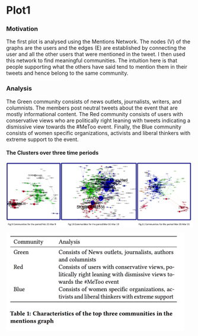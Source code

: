 # Plot1
### Motivation
The first plot is analysed using the Mentions Network. The nodes (V) of the graphs are the users and the edges (E) are established by connecting the user and all the other users that were mentioned in the tweet. I then used this network to find meaningful communities. The intuition here is that people supporting what the others have said tend to mention them in their tweets and hence belong to the same community.

### Analysis
The Green community consists of news outlets, journalists, writers, and columnists. The members post neutral tweets about the event that are mostly informational content. 
The Red community consists of users with conservative views who are politically right leaning with tweets indicating a dismissive view towards the \#MeToo event. 
Finally, the Blue community consists of women specific organizations, activists and liberal thinkers with extreme support to the event.

#### The Clusters over three time periods
<a href="url"><img src="https://github.com/bhavikajalli/DataIncubator/blob/master/images/Plot1/Cluster.png" align="center" width="640" ></a>

<a href="url"><img src="https://github.com/bhavikajalli/DataIncubator/blob/master/images/Plot1/ANALYSIS.png" align="center" width="480" ></a>
